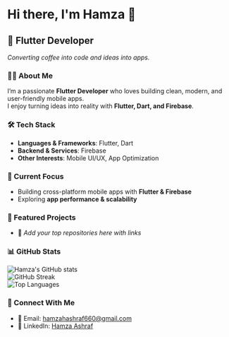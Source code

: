 # Hi there, I'm Hamza 👋  

## 🚀 Flutter Developer  
*Converting coffee into code and ideas into apps.*  

### 🧑‍💻 About Me  
I’m a passionate **Flutter Developer** who loves building clean, modern, and user-friendly mobile apps.  
I enjoy turning ideas into reality with **Flutter, Dart, and Firebase**.  

### 🛠 Tech Stack  
- **Languages & Frameworks**: Flutter, Dart  
- **Backend & Services**: Firebase  
- **Other Interests**: Mobile UI/UX, App Optimization  

### 🌱 Current Focus  
- Building cross-platform mobile apps with **Flutter & Firebase**  
- Exploring **app performance & scalability**  

### 📂 Featured Projects  
- 🚧 *Add your top repositories here with links*  

### 📊 GitHub Stats  
![Hamza's GitHub stats](https://github-readme-stats.vercel.app/api?username=hamzah660660&show_icons=true&theme=tokyonight)  
![GitHub Streak](https://streak-stats.demolab.com?user=hamzah660660&theme=tokyonight)  
![Top Languages](https://github-readme-stats.vercel.app/api/top-langs/?username=hamzah660660&layout=compact&theme=tokyonight)  

### 🤝 Connect With Me  
- 📧 Email: [hamzahashraf660@gmail.com](mailto:hamzahashraf660@gmail.com)  
- 💼 LinkedIn: [Hamza Ashraf](https://www.linkedin.com/in/hamza-ashraf-20a40826b/)  

